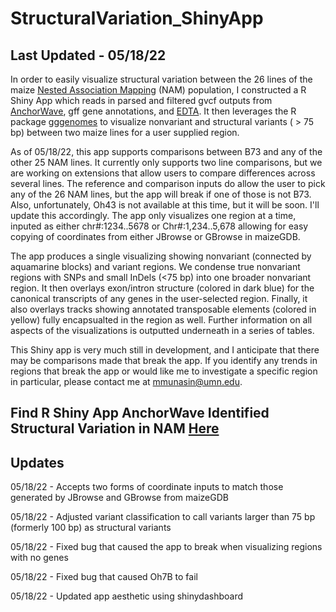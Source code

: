 # StructuralVariation_ShinyApp

## Last Updated - 05/18/22

In order to easily visualize structural variation between the 26 lines of the maize [Nested Association Mapping](https://www.science.org/doi/10.1126/science.abg5289) (NAM) population, I constructed a R Shiny App which reads in parsed and filtered gvcf outputs from [AnchorWave](https://github.com/baoxingsong/AnchorWave), gff gene annotations, and [EDTA](https://github.com/oushujun/EDTA). It then leverages the R package [gggenomes](https://github.com/thackl/gggenomes) to visualize nonvariant and structural variants ( > 75 bp) between two maize lines for a user supplied region.

As of 05/18/22, this app supports comparisons between B73 and any of the other 25 NAM lines. It currently only supports two line comparisons, but we are working on extensions that allow users to compare differences across several lines. The reference and comparison inputs do allow the user to pick any of the 26 NAM lines, but the app will break if one of those is not B73. Also, unfortunately, Oh43 is not available at this time, but it will be soon. I'll update this accordingly. The app only visualizes one region at a time, inputed as either chr#:1234..5678 or Chr#:1,234..5,678 allowing for easy copying of coordinates from either JBrowse or GBrowse in maizeGDB. 

The app produces a single visualizing showing nonvariant (connected by aquamarine blocks) and variant regions. We condense true nonvariant regions  with SNPs and small InDels (<75 bp) into one broader nonvariant region. It then overlays exon/intron structure (colored in dark blue) for the canonical transcripts of any genes in the user-selected region. Finally, it also overlays tracks showing annotated transposable elements (colored in yellow) fully encapsualted in the region as well. Further information on all aspects of the visualizations is outputted underneath in a series of tables. 

This Shiny app is very much still in development, and I anticipate that there may be comparisons made that break the app. If you identify any trends in regions that break the app or would like me to investigate a specific region in particular, please contact me at mmunasin@umn.edu. 

## Find R Shiny App AnchorWave Identified Structural Variation in NAM [Here](https://mmunasin.shinyapps.io/nam_sv/)

## Updates

05/18/22 - Accepts two forms of coordinate inputs to match those generated by JBrowse and GBrowse from maizeGDB

05/18/22 - Adjusted variant classification to call variants larger than 75 bp (formerly 100 bp) as structural variants

05/18/22 - Fixed bug that caused the app to break when visualizing regions with no genes

05/18/22 - Fixed bug that caused Oh7B to fail

05/18/22 - Updated app aesthetic using shinydashboard